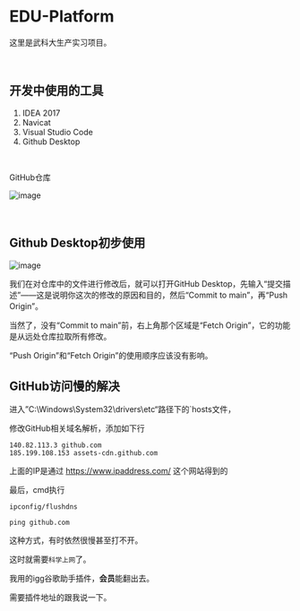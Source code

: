 # EDU-Platform
这里是武科大生产实习项目。

<br>

## 开发中使用的工具

1. IDEA 2017
2. Navicat
3. Visual Studio Code
4. Github Desktop

<br>

GitHub仓库

![image](https://img2022.cnblogs.com/blog/2402449/202207/2402449-20220722200230515-2056657368.png)

<br>

## Github Desktop初步使用

![image](https://img2022.cnblogs.com/blog/2402449/202207/2402449-20220722200847947-1939960836.png)

我们在对仓库中的文件进行修改后，就可以打开GitHub Desktop，先输入“提交描述”——这是说明你这次的修改的原因和目的，然后“Commit to main”，再“Push Origin”。

当然了，没有“Commit to main”前，右上角那个区域是“Fetch Origin”，它的功能是从远处仓库拉取所有修改。

“Push Origin”和“Fetch Origin”的使用顺序应该没有影响。

## GitHub访问慢的解决

进入”C:\Windows\System32\drivers\etc“路径下的`hosts文件，

修改GitHub相关域名解析，添加如下行

```
140.82.113.3 github.com
185.199.108.153 assets-cdn.github.com
```

上面的IP是通过 https://www.ipaddress.com/ 这个网站得到的

最后，cmd执行

`ipconfig/flushdns`

`ping github.com`

这种方式，有时依然很慢甚至打不开。

这时就需要`科学上网`了。

我用的igg谷歌助手插件，**会员**能翻出去。

需要插件地址的跟我说一下。
